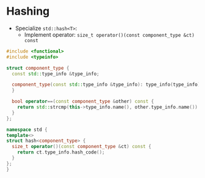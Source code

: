 # Hashing

- Specialize `std::hash<T>`:
  - Implement operator: `size_t operator()(const component_type &ct) const`

```cpp
#include <functional>
#include <typeinfo>

struct component_type {
  const std::type_info &type_info;

  component_type(const std::type_info &type_info): type_info(type_info) {
  }

  bool operator==(const component_type &other) const {
    return std::strcmp(this->type_info.name(), other.type_info.name()) == 0;
  }
};

namespace std {
template<>
struct hash<component_type> {
  size_t operator()(const component_type &ct) const {
    return ct.type_info.hash_code();
  }
};
}
```
